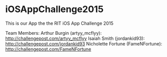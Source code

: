 # iOSAppChallenge2015

This is our App the the RIT iOS App Challenge 2015

Team Members:
Arthur Burgin (artyy_mcflyy): http://challengepost.com/artyy_mcflyy
Isaiah Smith (jordankid93): http://challengepost.com/jordankid93
Nicholette Fortune (FameNFortune): http://challengepost.com/FameNFortune
